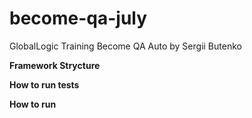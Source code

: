 # become-qa-july

GlobalLogic Training Become QA Auto by Sergii Butenko

**Framework Strycture**

**How to run tests**

**How to run**
